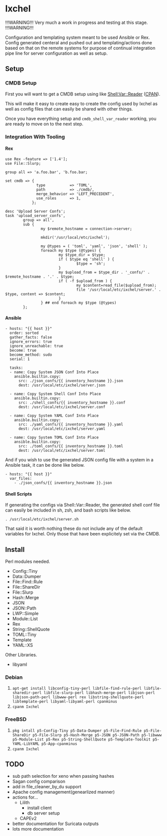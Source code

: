 # Ixchel

!!!WARNING!!! Very much a work in progress and testing at this stage. !!!WARNING!!!

Configuration and templating system meant to be used Ansible or
Rex. Config generated centeral and pushed out and templating/actions
done based on that on the remote systems for purpose of continual
integration pipe line for server configuration as well as setup.

## Setup

### CMDB Setup

First you will want to get a CMDB setup using like
[Shell:Var::Reader](https://github.com/VVelox/Shell-Var-Reader)
([CPAN](https://metacpan.org/dist/Shell-Var-Reader)).

This will make it easy to create easy to create the config
used by Ixchel as well as config files that can easily be shared
with other things.

Once you have everything setup and `cmdb_shell_var_reader`
working, you are ready to move on to the next step.

### Integration With Tooling

#### Rex

```
use Rex -feature => ['1.4'];
use File::Slurp;

group all => 'a.foo.bar', 'b.foo.bar;

set cmdb => {
              type           => 'TOML',
              path           => ./cmdb/,
              merge_behavior => 'LEFT_PRECEDENT',
              use_roles      => 1,
            };

desc 'Upload Server Confs';
task 'upload_server_confs',
        group => all',
        sub {
                my $remote_hostname = connection->server;

                mkdir('/usr/local/etc/ixchel');

                my @types = ( 'toml', 'yaml', 'json', 'shell' );
                foreach my $type (@types) {
                        my $type_dir = $type;
                        if ( $type eq 'shell' ) {
                                $type = 'sh';
                        }
                        my $upload_from = $type_dir . '_confs/' . $remote_hostname . '.' . $type;
                        if ( -f $upload_from ) {
                                my $content=read_file($upload_from);
                                file '/usr/local/etc/ixchel/server.' . $type, content => $content;
                        }
                } ## end foreach my $type (@types)
        };
```

#### Ansible

```
- hosts: "{{ host }}"
  order: sorted
  gather_facts: false
  ignore_errors: true
  ignore_unreachable: true
  become: true
  become_method: sudo
  serial: 1

  tasks:
  - name: Copy System JSON Conf Into Place
    ansible.builtin.copy:
      src: ./json_confs/{{ inventory_hostname }}.json
      dest: /usr/local/etc/ixchel/server.json

  - name: Copy System Shell Conf Into Place
    ansible.builtin.copy:
      src: ./shell_confs/{{ inventory_hostname }}.conf
      dest: /usr/local/etc/ixchel/server.conf

  - name: Copy System YAML Conf Into Place
    ansible.builtin.copy:
      src: ./yaml_confs/{{ inventory_hostname }}.yaml
      dest: /usr/local/etc/ixchel/server.yaml

  - name: Copy System TOML Conf Into Place
    ansible.builtin.copy:
      src: ./toml_confs/{{ inventory_hostname }}.toml
      dest: /usr/local/etc/ixchel/server.toml
```

And if you wish to use the generated JSON config file with a system in
a Ansible task, it can be done like below.

```
- hosts: "{{ host }}"
  var_files:
    - ./json_confs/{{ inventory_hostname }}.json
```

#### Shell Scripts

If generating the configs via Shell::Var::Reader, the generated shell
conf file can easily be included in sh, zsh, and bash scripts like below.

```
. /usr/local/etc/ixchel/server.sh
```

That said it is worth nothing these do not include any of the default
variables for Ixchel. Only those that have been explicitely set via
the CMDB.

## Install

Perl modules needed.

- Config::Tiny
- Data::Dumper
- File::Find::Rule
- File::ShareDir
- File::Slurp
- Hash::Merge
- JSON
- JSON::Path
- LWP::Simple
- Module::List
- Rex
- String::ShellQuote
- TOML::Tiny
- Template
- YAML::XS

Other Libraries.

- libyaml

### Debian

1. `apt-get install libconfig-tiny-perl libfile-find-rule-perl
libfile-sharedir-perl libfile-slurp-perl libhash-merge-perl
libjson-perl libjson-path-perl libwww-perl rex
libstring-shellquote-perl libtemplate-perl
libyaml-libyaml-perl cpanminus`
2. `cpanm Ixchel`

### FreeBSD

1. `pkg intall p5-Config-Tiny p5-Data-Dumper p5-File-Find-Rule
p5-File-ShareDir p5-File-Slurp p5-Hash-Merge p5-JSON p5-JSON-Path
p5-libwww p5-Module-List p5-Rex p5-String-ShellQuote
p5-Template-Toolkit p5-YAML-LibYAML p5-App-cpanminus`
2. `cpanm Ixchel`

## TODO

- sub path selection for xeno when passing hashes
- Sagan config comparison
- add in file_cleaner_by_du support
- Apache config management(genearlized manner)
- actions for...
  - Lilith
	- install client
	- db server setup
  - CAPEv2
- better documentation for Suricata outputs
- lots more documentation
